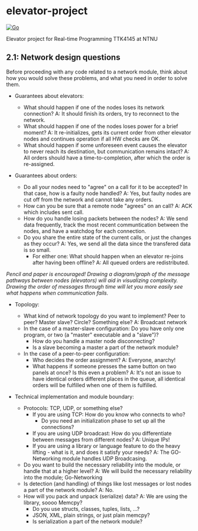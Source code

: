 # elevator-project

[![Go](https://github.com/tordnat/elevator-project/actions/workflows/build_go.yml/badge.svg)](https://github.com/tordnat/elevator-project/actions/workflows/build_go.yml)

Elevator project for Real-time Programming TTK4145 at NTNU

2.1: Network design questions
-------------------

Before proceeding with any code related to a network module, think about how you would solve these problems, and what you need in order to solve them.

 - Guarantees about elevators:
   - What should happen if one of the nodes loses its network connection?
     A: It should finish its orders, try to reconnect to the network. 
   - What should happen if one of the nodes loses power for a brief moment?
     A: It re-initializes, gets its current order from other elevator nodes and continues operation if all HW checks are OK.
   - What should happen if some unforeseen event causes the elevator to never reach its destination, but communication remains intact?
     A: All orders should have a time-to-completion, after which the order is re-assigned.
   
 - Guarantees about orders:
   - Do all your nodes need to "agree" on a call for it to be accepted? In that case, how is a faulty node handled?
     A: Yes, but faulty nodes are cut off from the network and cannot take any orders. 
   - How can you be sure that a remote node "agrees" on an call?
     A: ACK which includes sent call. 
   - How do you handle losing packets between the nodes?
     A: We send data frequently, track the most recent communtication between the nodes, and have a watchdog for each connection.
   - Do you share the entire state of the current calls, or just the changes as they occur?
     A: Yes, we send all the data since the transfered data is so small. 
     - For either one: What should happen when an elevator re-joins after having been offline?
       A: All queued orders are redistributed.

*Pencil and paper is encouraged! Drawing a diagram/graph of the message pathways between nodes (elevators) will aid in visualizing complexity. Drawing the order of messages through time will let you more easily see what happens when communication fails.*
     
 - Topology:
   - What kind of network topology do you want to implement? Peer to peer? Master slave? Circle? Something else?
     A: Broadcast network
   - In the case of a master-slave configuration: Do you have only one program, or two (a "master" executable and a "slave")?
     - How do you handle a master node disconnecting?
     - Is a slave becoming a master a part of the network module?
   - In the case of a peer-to-peer configuration:
     - Who decides the order assignment?
       A: Everyone, anarchy!
     - What happens if someone presses the same button on two panels at once? Is this even a problem?
       A: It's not an issue to have identical orders different places in the queue, all identical orders will be fulfilled when one of them is fulfilled. 
     
 - Technical implementation and module boundary:
   - Protocols: TCP, UDP, or something else?
      - If you are using TCP: How do you know who connects to who?
        - Do you need an initialization phase to set up all the connections?
      - If you are using UDP broadcast: How do you differentiate between messages from different nodes?
        A: Unique IPs!
      - If you are using a library or language feature to do the heavy lifting - what is it, and does it satisfy your needs?
        A: The GO-Networking module handles UDP Broadcasing. 
   - Do you want to build the necessary reliability into the module, or handle that at a higher level?
     A: We will build the necessary reliability into the module; Go-Networking
   - Is detection (and handling) of things like lost messages or lost nodes a part of the network module?
     A: No.
   - How will you pack and unpack (serialize) data?
     A: We are using the library, soooo Memcpy?
     - Do you use structs, classes, tuples, lists, ...?
     - JSON, XML, plain strings, or just plain memcpy?
     - Is serialization a part of the network module?
